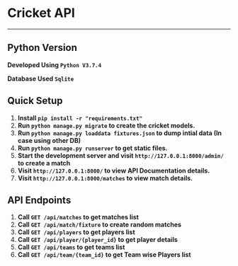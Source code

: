 # Cricket API #


----------
## Python Version ##
**Developed Using `Python V3.7.4`**


**Database  Used `Sqlite`**


## Quick Setup ##
1. **Install `pip install -r "requirements.txt"`**
2. **Run `python manage.py migrate` to create the cricket models.**
3. **Run `python manage.py loaddata fixtures.json` to dump intial data (In case using other DB)**
3. **Run `python manage.py runserver` to get static files.**
4. **Start the development server and visit `http://127.0.0.1:8000/admin/` to create a match**
5. **Visit `http://127.0.0.1:8000/` to view API Documentation details.**
5. **Visit `http://127.0.0.1:8000/matches` to view match details.**



## API Endpoints ##

1. **Call `GET /api/matches` to get matches list**
2. **Call `GET /api/match/fixture` to create random matches**
3. **Call `GET /api/players` to get players list**
4. **Call `GET /api/player/{player_id}` to get player details**
5. **Call `GET /api/teams` to get teams list**
6. **Call `GET /api/team/{team_id}` to get Team wise Players list**
